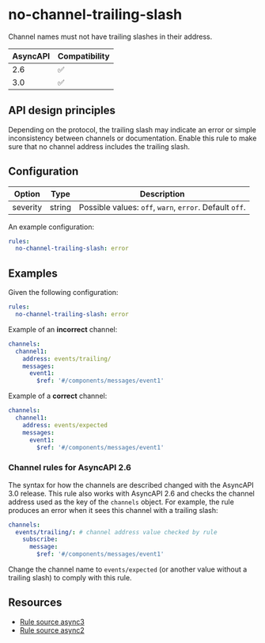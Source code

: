 # no-channel-trailing-slash

Channel names must not have trailing slashes in their address.

| AsyncAPI | Compatibility |
| -------- | ------------- |
| 2.6      | ✅            |
| 3.0      | ✅            |

## API design principles

Depending on the protocol, the trailing slash may indicate an error or simple inconsistency between channels or documentation.
Enable this rule to make sure that no channel address includes the trailing slash.

## Configuration

| Option   | Type   | Description                                             |
| -------- | ------ | ------------------------------------------------------- |
| severity | string | Possible values: `off`, `warn`, `error`. Default `off`. |

An example configuration:

```yaml
rules:
  no-channel-trailing-slash: error

```

## Examples

Given the following configuration:

```yaml
rules:
  no-channel-trailing-slash: error
```

Example of an **incorrect** channel:

```yaml
channels:
  channel1:
    address: events/trailing/
    messages:
      event1:
        $ref: '#/components/messages/event1'
```

Example of a **correct** channel:

```yaml
channels:
  channel1:
    address: events/expected
    messages:
      event1:
        $ref: '#/components/messages/event1'
```

### Channel rules for AsyncAPI 2.6

The syntax for how the channels are described changed with the AsyncAPI 3.0 release.
This rule also works with AsyncAPI 2.6 and checks the channel address used as the key of the `channels` object.
For example, the rule produces an error when it sees this channel with a trailing slash:

```yaml
channels:
  events/trailing/: # channel address value checked by rule
    subscribe:
      message:
        $ref: '#/components/messages/event1'
```

Change the channel name to `events/expected` (or another value without a trailing slash) to comply with this rule.

## Resources

- [Rule source async3](https://github.com/Redocly/redocly-cli/blob/main/packages/core/src/rules/async3/no-channel-trailing-slash.ts)
- [Rule source async2](https://github.com/Redocly/redocly-cli/blob/main/packages/core/src/rules/async2/no-channel-trailing-slash.ts)
